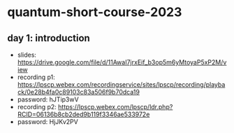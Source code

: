 # quantum-short-course-2023

## day 1: introduction

- slides: https://drive.google.com/file/d/11AwaI7jrxEif_b3op5m6yMtoyaP5xP2M/view
- recording p1: https://lpscp.webex.com/recordingservice/sites/lpscp/recording/playback/0e28b4fa0c89103c83a506f9b70dca19 
- password: hJTip3wV
- recording p2: https://lpscp.webex.com/lpscp/ldr.php?RCID=06136b8cb2ded9b119f3346ae533972e
- password: HjJKv2PV